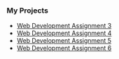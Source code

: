 ### My Projects

- [Web Development Assignment 3](https://nazarchamp.github.io/Intro%20to%20Web%20Development/Assignment%203)
- [Web Development Assignment 4](https://nazarchamp.github.io/Intro%20to%20Web%20Development/Assignment%204)
- [Web Development Assignment 5](https://nazarchamp.github.io/Intro%20to%20Web%20Development/Assignment%205)
- [Web Development Assignment 6](https://nazarchamp.github.io/Intro%20to%20Web%20Development/Assignment%206)
